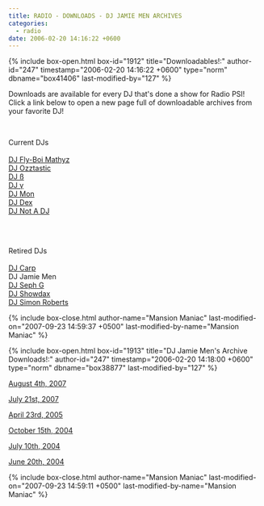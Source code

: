 ```yaml
---
title: RADIO - DOWNLOADS - DJ JAMIE MEN ARCHIVES
categories:
  - radio
date: 2006-02-20 14:16:22 +0600
---
```

{% include box-open.html box-id="1912" title="Downloadables!:" author-id="247" timestamp="2006-02-20 14:16:22 +0600" type="norm" dbname="box41406" last-modified-by="127" %}
<p>
Downloads are available for every DJ that's done a show for Radio PSI!  Click a link below to open a new page full of downloadable archives from your favorite DJ!
</p><BR />

<p>Current DJs<BR /><BR />
<a href='/radio/downloads/mathyz'>DJ Fly-Boi Mathyz</a><BR />
<a href='/radio/downloads/ozztastic'>DJ Ozztastic</a><BR />
<a href='/radio/downloads/b'>DJ ß</a><BR />
<a href='/radio/downloads/g'>DJ γ</a><BR />
<a href='/radio/downloads/mon'>DJ Mon</a><BR />
<a href='/radio/downloads/dex'>DJ Dex</a><BR />
<a href='/radio/downloads/notadj'>DJ Not A DJ</a><BR />
</p><BR /><BR />

<p>Retired DJs<BR /><BR />
<a href='/radio/downloads/carp'>DJ Carp</a><BR />
DJ Jamie Men<BR />
<a href='/radio/downloads/sephg'>DJ Seph G</a><BR />
<a href='/radio/downloads/showdax'>DJ Showdax</a><BR />
<a href='/radio/downloads/simonbob'>DJ Simon Roberts</a><BR />
</p>
{% include box-close.html author-name="Mansion Maniac" last-modified-on="2007-09-23 14:59:37 +0500" last-modified-by-name="Mansion Maniac" %}

{% include box-open.html box-id="1913" title="DJ Jamie Men's Archive Downloads!:" author-id="247" timestamp="2006-02-20 14:18:00 +0600" type="norm" dbname="box38877" last-modified-by="127" %}
<p>
<a href="http://radio.starmen.net/dumps/archives/jamiemen/radiopsidumpdjjamie20070804.ogg">August 4th, 2007</a>
</p>

<p>
<a href="http://radio.starmen.net/dumps/archives/jamiemen/radiopsidumpdjjamie20070721.ogg">July 21st, 2007</a>
</p>

<p>
<a href="http://radio.starmen.net/dumps/archives/jamiemen/radiopsidumpdjjamie20050423.ogg">April 23rd, 2005</a>
</p>

<p>
<a href="http://radio.starmen.net/dumps/archives/jamiemen/radiopsidumpdjjamie20041015.ogg">October 15th, 2004</a>
</p>

<p>
<a href="http://radio.starmen.net/dumps/archives/jamiemen/radiopsidumpdjjamie20040710.ogg">July 10th, 2004</a>
</p>

<p>
<a href="http://radio.starmen.net/dumps/archives/jamiemen/radiopsidumpdjjamie20040620.ogg">June 20th, 2004</a>
</p>
{% include box-close.html author-name="Mansion Maniac" last-modified-on="2007-09-23 14:59:11 +0500" last-modified-by-name="Mansion Maniac" %}
